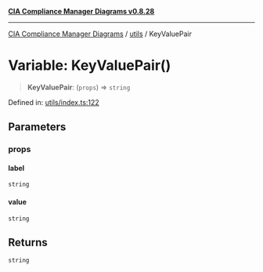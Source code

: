 [**CIA Compliance Manager Diagrams v0.8.28**](../../README.md)

***

[CIA Compliance Manager Diagrams](../../modules.md) / [utils](../README.md) / KeyValuePair

# Variable: KeyValuePair()

> **KeyValuePair**: (`props`) => `string`

Defined in: [utils/index.ts:122](https://github.com/Hack23/cia-compliance-manager/blob/7619f76b35999bc4eb3f6ff6c1e77c13be78f250/src/utils/index.ts#L122)

## Parameters

### props

#### label

`string`

#### value

`string`

## Returns

`string`
